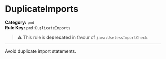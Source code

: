 # DuplicateImports
**Category:** `pmd`<br/>
**Rule Key:** `pmd:DuplicateImports`<br/>
> :warning: This rule is **deprecated** in favour of `java:UselessImportCheck`.

-----

Avoid duplicate import statements.
